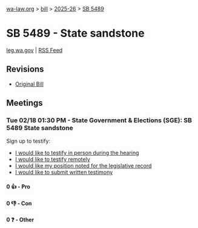 [wa-law.org](/) > [bill](/bill/) > [2025-26](/bill/2025-26/) > [SB 5489](/bill/2025-26/sb/5489/)

# SB 5489 - State sandstone
[leg.wa.gov](https://app.leg.wa.gov/billsummary?BillNumber=5489&Year=2025&Initiative=false) | [RSS Feed](./rss.xml)

## Revisions
* [Original Bill](1/)

## Meetings
### Tue 02/18 01:30 PM - State Government & Elections (SGE): SB 5489 State sandstone
Sign up to testify:
* [I would like to testify in person during the hearing](https://app.leg.wa.gov/csi/Testifier/Add?chamber=House&mId=32824&aId=163985&caId=25865&tId=1)
* [I would like to testify remotely](https://app.leg.wa.gov/csi/Testifier/Add?chamber=House&mId=32824&aId=163985&caId=25865&tId=2)
* [I would like my position noted for the legislative record](https://app.leg.wa.gov/csi/Testifier/Add?chamber=House&mId=32824&aId=163985&caId=25865&tId=3)
* [I would like to submit written testimony](https://app.leg.wa.gov/csi/Testifier/Add?chamber=House&mId=32824&aId=163985&caId=25865&tId=4)

#### 0 👍 - Pro

#### 0 👎 - Con

#### 0 ❓ - Other
